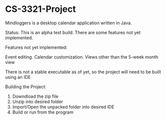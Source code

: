 # CS-3321-Project

Mindloggers is a desktop calendar application written in Java. 

Status:
This is an alpha test build. There are some features not yet implemented.

Features not yet implemented:

Event editing.
Calendar customization.
Views other than the 5-week month view

There is not a stable executable as of yet, so the project will need to be built using an IDE

Building the Project:

1) Downdload the zip file
2) Unzip into desired folder
3) Import/Open the unpacked folder into desired IDE
4) Build or run from the program

